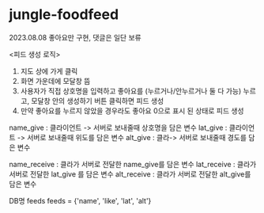 # jungle-foodfeed

2023.08.08
좋아요만 구현, 댓글은 일단 보류

<피드 생성 로직>
1. 지도 상에 가게 클릭
2. 화면 가운데에 모달창 뜸
3. 사용자가 직접 상호명을 입력하고 좋아요를 (누르거나/안누르거나 둘 다 가능) 누르고, 모달창 안의 생성하기 버튼 클릭하면 피드 생성
4. 만약 좋아요를 누르지 않았을 경우라도 좋아요 0으로 표시 된 상태로 피드 생성

name_give : 클라이언트 -> 서버로 보내줄때 상호명을 담은 변수
lat_give : 클라이언트 -> 서버로 보내줄때 위도를 담은 변수
alt_give : 클라-> 서버로 보내줄때 경도를 담은 변수

name_receive : 클라가 서버로 전달한 name_give를 담은 변수
lat_receive : 클라가 서버로 전달한 lat_give 를 담은 변수
alt_receive : 클라가 서버로 전달한 alt_give를 담은 변수

DB명 feeds
feeds = {'name', 'like', 'lat', 'alt'}
